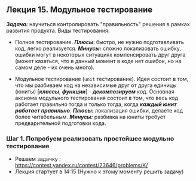 ## Лекция 15. Модульное тестирование

***Задача:*** научиться контролировать "правильность" решения в рамках развития продукта.
Виды тестирования:
* Полное тестирование. ***Плюсы***: быстро, не нужно подготавливать код, легко реализуется. ***Минусы:*** сложно локализовать ошибку, ошибки могут в некоторых ситуациях компенсировать друг друга (может казаться, что в данный момент в коде нет ошибок, но на самом деле - их очень много).

* Модульное тестирование (```unit``` тестирование). Идея состоит в том, что мы разбиваем код на независимые друг от друга единицы (юниты) [***классы***, ***функции***] - ***декомпозируем*** код. Основная аксиома модульного тестирования состоит в том, что весь код работает правильно тогда и только тогда, когда ***каждый юнит работает правильно***. ***Плюсы:*** локализация ошибки, делаете код более читабельным. ***Минусы:*** разбивка на юниты требует предварительной подготовки кода.

### Шаг 1. Попробуем реализовать простейшее модульно тестирование
* Решаем задачку : https://contest.yandex.ru/contest/23646/problems/K/
* Лекция стартует в 14:15 (Нужно к этому моменту решить задачу)